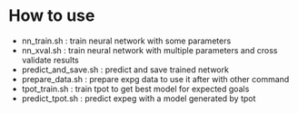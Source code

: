 # How to use

 * nn_train.sh : train neural network with some parameters
 * nn_xval.sh : train neural network with multiple parameters and cross validate results
 * predict_and_save.sh : predict and save trained network
 * prepare_data.sh : prepare expg data to use it after with other command
 * tpot_train.sh : train tpot to get best model for expected goals
 * predict_tpot.sh : predict expeg with a model generated by tpot
